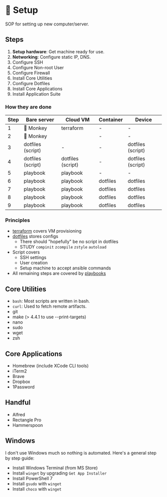 # 🚀 Setup

SOP for setting up new computer/server.

## Steps

1. **Setup hardware**: Get machine ready for use.
2. **Networking**: Configure static IP, DNS.
3. Configure SSH
4. Configure Non-root User
5. Configure Firewall
6. Install Core Utilities
7. Configure Dotfiles
8. Install Core Applications
9. Install Application Suite

### How they are done

| Step | Bare server       | Cloud VM          | Container | Device            |
| ---- | ----------------- | ----------------- | --------- | ----------------- |
| 1    | 🐒 Monkey         | terraform         | -         | -                 |
| 2    | 🐒 Monkey         |                   | -         | -                 |
| 3    | dotfiles (script) | -                 | -         | dotfiles (script) |
| 4    | dotfiles (script) | dotfiles (script) | -         | dotfiles (script) |
| 5    | playbook          | playbook          | -         | -                 |
| 6    | playbook          | playbook          | dotfiles  | dotfiles          |
| 7    | playbook          | playbook          | dotfiles  | dotfiles          |
| 8    | playbook          | playbook          | dotfiles  | dotfiles          |
| 9    | playbook          | playbook          | dotfiles  | dotfiles          |

### Principles

- [terraform](https://github.com/tomy0000000/terraform) covers VM provisioning
- [dotfiles](https://github.com/tomy0000000/dotfiles) stores configs
  - There should "hopefully" be no script in dotfiles
  - STUDY `compinit` `zcompile` `zstyle` `autoload`
- Script covers
  - SSH settings
  - User creation
  - Setup machine to accept ansible commands
- All remaining steps are covered by [playbooks](https://github.com/tomy0000000/playbooks)

## Core Utilities

- `bash`: Most scripts are written in bash.
- `curl`: Used to fetch remote artifacts.
- git
- make (> 4.4.1 to use --print-targets)
- nano
- sudo
- wget
- zsh

## Core Applications

- Homebrew (include XCode CLI tools)
- iTerm2
- Brave
- Dropbox
- 1Password

## Handful

- Alfred
- Rectangle Pro
- Hammerspoon

## Windows

I don't use Windows much so nothing is automated. Here's a general step by step guide:

- Install Windows Terminal (from MS Store)
- Install `winget` by upgrading `Get App Installer`
- Install PowerShell 7
- Install `gsudo` with `winget`
- Install `choco` with `winget`
